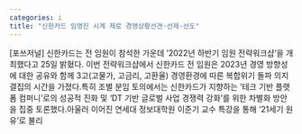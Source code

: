 ```yaml
---
categories: i
title: "신한카드 임영진 시계 제로 경영상황선견·선제·선도"
---
```

[포쓰저널] 신한카드는 전 임원이 참석한 가운데 ’2022년 하반기 임원 전략워크샵’을 개최했다고 25일 밝혔다. 이번 전략워크샵에서 신한카드 전 임원은 2023년 경영 방향성에 대한 공유와 함께 3고(고물가, 고금리, 고환율) 경영환경에 따른 복합위기 돌파 의지 결집의 시간을 가졌다.특히 조별 분임 토의에서는 신한카드가 지향하는 ‘테크 기반 플랫폼 컴퍼니’로의 성공적 진화 및 ‘DT 기반 글로벌 사업 경쟁력 강화’를 위한 차별화 방안을 집중 토론했다.아울러 이어진 연세대 정보대학원 이준기 교수 특강을 통해 ‘21세기 원유’로 불리